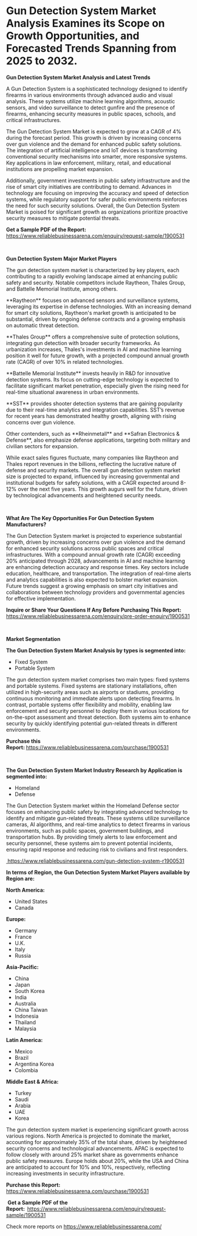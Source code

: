 <p><h1>Gun Detection System Market Analysis Examines its Scope on Growth Opportunities, and Forecasted Trends Spanning from 2025 to 2032.</h1></p><p><strong>Gun Detection System Market Analysis and Latest Trends</strong></p>
<p><p>A Gun Detection System is a sophisticated technology designed to identify firearms in various environments through advanced audio and visual analysis. These systems utilize machine learning algorithms, acoustic sensors, and video surveillance to detect gunfire and the presence of firearms, enhancing security measures in public spaces, schools, and critical infrastructures.</p><p>The Gun Detection System Market is expected to grow at a CAGR of 4% during the forecast period. This growth is driven by increasing concerns over gun violence and the demand for enhanced public safety solutions. The integration of artificial intelligence and IoT devices is transforming conventional security mechanisms into smarter, more responsive systems. Key applications in law enforcement, military, retail, and educational institutions are propelling market expansion. </p><p>Additionally, government investments in public safety infrastructure and the rise of smart city initiatives are contributing to demand. Advances in technology are focusing on improving the accuracy and speed of detection systems, while regulatory support for safer public environments reinforces the need for such security solutions. Overall, the Gun Detection System Market is poised for significant growth as organizations prioritize proactive security measures to mitigate potential threats.</p></p>
<p><strong>Get a Sample PDF of the Report:&nbsp;</strong> <a href="https://www.reliablebusinessarena.com/enquiry/request-sample/1900531?utm_campaign=3173&utm_medium=2&utm_source=Github&utm_content=ia&utm_term=11042025&utm_id=gun-detection-system">https://www.reliablebusinessarena.com/enquiry/request-sample/1900531</a></p>
<p>&nbsp;</p>
<p><strong>Gun Detection System Major Market Players</strong></p>
<p><p>The gun detection system market is characterized by key players, each contributing to a rapidly evolving landscape aimed at enhancing public safety and security. Notable competitors include Raytheon, Thales Group, and Battelle Memorial Institute, among others.</p><p>**Raytheon** focuses on advanced sensors and surveillance systems, leveraging its expertise in defense technologies. With an increasing demand for smart city solutions, Raytheon's market growth is anticipated to be substantial, driven by ongoing defense contracts and a growing emphasis on automatic threat detection.</p><p>**Thales Group** offers a comprehensive suite of protection solutions, integrating gun detection with broader security frameworks. As urbanization increases, Thales's investments in AI and machine learning position it well for future growth, with a projected compound annual growth rate (CAGR) of over 10% in related technologies.</p><p>**Battelle Memorial Institute** invests heavily in R&D for innovative detection systems. Its focus on cutting-edge technology is expected to facilitate significant market penetration, especially given the rising need for real-time situational awareness in urban environments.</p><p>**SST** provides shooter detection systems that are gaining popularity due to their real-time analytics and integration capabilities. SST’s revenue for recent years has demonstrated healthy growth, aligning with rising concerns over gun violence.</p><p>Other contenders, such as **Rheinmetall** and **Safran Electronics & Defense**, also emphasize defense applications, targeting both military and civilian sectors for expansion.</p><p>While exact sales figures fluctuate, many companies like Raytheon and Thales report revenues in the billions, reflecting the lucrative nature of defense and security markets. The overall gun detection system market size is projected to expand, influenced by increasing governmental and institutional budgets for safety solutions, with a CAGR expected around 8-12% over the next five years. This growth augurs well for the future, driven by technological advancements and heightened security needs.</p></p>
<p>&nbsp;</p>
<p><strong>What Are The Key Opportunities For Gun Detection System Manufacturers?</strong></p>
<p><p>The Gun Detection System market is projected to experience substantial growth, driven by increasing concerns over gun violence and the demand for enhanced security solutions across public spaces and critical infrastructures. With a compound annual growth rate (CAGR) exceeding 20% anticipated through 2028, advancements in AI and machine learning are enhancing detection accuracy and response times. Key sectors include education, healthcare, and transportation. The integration of real-time alerts and analytics capabilities is also expected to bolster market expansion. Future trends suggest a growing emphasis on smart city initiatives and collaborations between technology providers and governmental agencies for effective implementation.</p></p>
<p><strong>Inquire or Share Your Questions If Any Before Purchasing This Report:</strong> <a href="https://www.reliablebusinessarena.com/enquiry/pre-order-enquiry/1900531?utm_campaign=3173&utm_medium=2&utm_source=Github&utm_content=ia&utm_term=11042025&utm_id=gun-detection-system">https://www.reliablebusinessarena.com/enquiry/pre-order-enquiry/1900531</a></p>
<p>&nbsp;</p>
<p><strong>Market Segmentation</strong></p>
<p><strong>The Gun Detection System Market Analysis by types is segmented into:</strong></p>
<p><ul><li>Fixed System</li><li>Portable System</li></ul></p>
<p><p>The gun detection system market comprises two main types: fixed systems and portable systems. Fixed systems are stationary installations, often utilized in high-security areas such as airports or stadiums, providing continuous monitoring and immediate alerts upon detecting firearms. In contrast, portable systems offer flexibility and mobility, enabling law enforcement and security personnel to deploy them in various locations for on-the-spot assessment and threat detection. Both systems aim to enhance security by quickly identifying potential gun-related threats in different environments.</p></p>
<p><strong>Purchase this Report:&nbsp;</strong><a href="https://www.reliablebusinessarena.com/purchase/1900531?utm_campaign=3173&utm_medium=2&utm_source=Github&utm_content=ia&utm_term=11042025&utm_id=gun-detection-system">https://www.reliablebusinessarena.com/purchase/1900531</a></p>
<p>&nbsp;</p>
<p><strong>The Gun Detection System Market Industry Research by Application is segmented into:</strong></p>
<p><ul><li>Homeland</li><li>Defense</li></ul></p>
<p><p>The Gun Detection System market within the Homeland Defense sector focuses on enhancing public safety by integrating advanced technology to identify and mitigate gun-related threats. These systems utilize surveillance cameras, AI algorithms, and real-time analytics to detect firearms in various environments, such as public spaces, government buildings, and transportation hubs. By providing timely alerts to law enforcement and security personnel, these systems aim to prevent potential incidents, ensuring rapid response and reducing risk to civilians and first responders.</p></p>
<p><a href="https://www.reliablebusinessarena.com/gun-detection-system-r1900531?utm_campaign=3173&utm_medium=2&utm_source=Github&utm_content=ia&utm_term=11042025&utm_id=gun-detection-system">&nbsp;https://www.reliablebusinessarena.com/gun-detection-system-r1900531</a></p>
<p><strong>In terms of Region, the Gun Detection System Market Players available by Region are:</strong></p>
<p>
    <p> <strong> North America: </strong>
        <ul>
            <li>United States</li>
            <li>Canada</li>
        </ul>
        </p> 
    <p> <strong> Europe: </strong>
        <ul>
            <li>Germany</li>
            <li>France</li>
            <li>U.K.</li>
            <li>Italy</li>
            <li>Russia</li>
        </ul>
        </p> 
    <p> <strong> Asia-Pacific: </strong>
        <ul>
            <li>China</li>
            <li>Japan</li>
            <li>South Korea</li>
            <li>India</li>
            <li>Australia</li>
            <li>China Taiwan</li>
            <li>Indonesia</li>
            <li>Thailand</li>
            <li>Malaysia</li>
        </ul>
        </p> 
    <p> <strong> Latin America: </strong>
        <ul>
            <li>Mexico</li>
            <li>Brazil</li>
            <li>Argentina Korea</li>
            <li>Colombia</li>
        </ul>
        </p> 
    <p> <strong> Middle East & Africa: </strong>
        <ul>
            <li>Turkey</li>
            <li>Saudi</li>
            <li>Arabia</li>
            <li>UAE</li>
            <li>Korea</li>
        </ul>
    </p>
    </p>
<p><p>The gun detection system market is experiencing significant growth across various regions. North America is projected to dominate the market, accounting for approximately 35% of the total share, driven by heightened security concerns and technological advancements. APAC is expected to follow closely with around 25% market share as governments enhance public safety measures. Europe holds about 20%, while the USA and China are anticipated to account for 10% and 10%, respectively, reflecting increasing investments in security infrastructure.</p></p>
<p><strong>Purchase this Report: </strong><a href="https://www.reliablebusinessarena.com/purchase/1900531?utm_campaign=3173&utm_medium=2&utm_source=Github&utm_content=ia&utm_term=11042025&utm_id=gun-detection-system">https://www.reliablebusinessarena.com/purchase/1900531</a></p>
<p>&nbsp;<strong>Get a Sample PDF of the Report:&nbsp;&nbsp;</strong><a href="https://www.reliablebusinessarena.com/enquiry/request-sample/1900531?utm_campaign=3173&utm_medium=2&utm_source=Github&utm_content=ia&utm_term=11042025&utm_id=gun-detection-system">https://www.reliablebusinessarena.com/enquiry/request-sample/1900531</a></p>
<p><strong></strong></p>
<p>Check more reports on <a href="https://www.reliablebusinessarena.com/?utm_campaign=3173&utm_medium=2&utm_source=Github&utm_content=ia&utm_term=11042025&utm_id=gun-detection-system">https://www.reliablebusinessarena.com/</a></p>